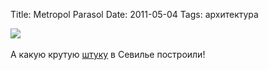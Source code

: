 Title: Metropol Parasol
Date: 2011-05-04
Tags: архитектура

<div class="text"><img src="http://dl.dropbox.com/u/140528/site/metropol_parasol.jpg" /><br /><br />
А какую крутую <a href="http://www.yatzer.com/Metropol-Parasol-The-World-s-Largest-Wooden-Structure-J-MAYER-H-Architects">штуку</a> в Севилье построили!</div>